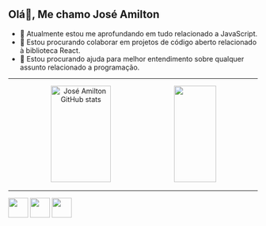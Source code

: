 ## Olá👋, Me chamo José Amilton
- 🌱 Atualmente estou me aprofundando em tudo relacionado a JavaScript.
- 🌱 Estou procurando colaborar em projetos de código aberto relacionado à biblioteca React.
- 🌱 Estou procurando ajuda para melhor entendimento sobre qualquer assunto relacionado a programação.

<hr>
<!---
amilton1809/amilton1809 is a ✨ special ✨ repository because its `README.md` (this file) appears on your GitHub profile.
You can click the Preview link to take a look at your changes.
--->
<div align="center">  
  <img width="49%" height="195px" src="https://github-readme-stats.vercel.app/api?username=amilton1809&show_icons=true&count_private=true&hide_border=true&title_color=007BFF&icon_color=007BFF&text_color=c9d1d9&bg_color=0d1117" alt="José Amilton GitHub stats" /> 
  <img width="41%" height="195px" src="https://github-readme-stats.vercel.app/api/top-langs/?username=amilton1809&layout=compact&hide_border=true&title_color=007BFF&text_color=007BFF&bg_color=0d1117" />
</div>

<hr>

<img loading="lazy" src="https://github.com/user-attachments/assets/b27d3f1a-bf51-4453-a278-05deaf50bb17" width="40" height="40"/> <img loading="lazy" src="https://github.com/user-attachments/assets/f12e0e7b-1af3-4e05-a797-cfe4a49df5e7" width="40" height="40"/> <img loading="lazy" src="https://github.com/user-attachments/assets/91d0b54c-5ea9-45bc-b899-7fe5c5ed2f36" width="40" height="40">
